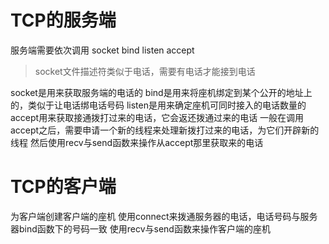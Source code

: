 # TCP的服务端
服务端需要依次调用
socket
bind
listen
accept

> socket文件描述符类似于电话，需要有电话才能接到电话

socket是用来获取服务端的电话的
bind是用来将座机绑定到某个公开的地址上的，类似于让电话绑电话号码
listen是用来确定座机可同时接入的电话数量的
accept用来获取接通拨打过来的电话，它会返还拨通过来的电话
一般在调用accept之后，需要申请一个新的线程来处理新拨打过来的电话，为它们开辟新的线程
然后使用recv与send函数来操作从accept那里获取来的电话

# TCP的客户端
为客户端创建客户端的座机
使用connect来拨通服务器的电话，电话号码与服务器bind函数下的号码一致
使用recv与send函数来操作客户端的座机